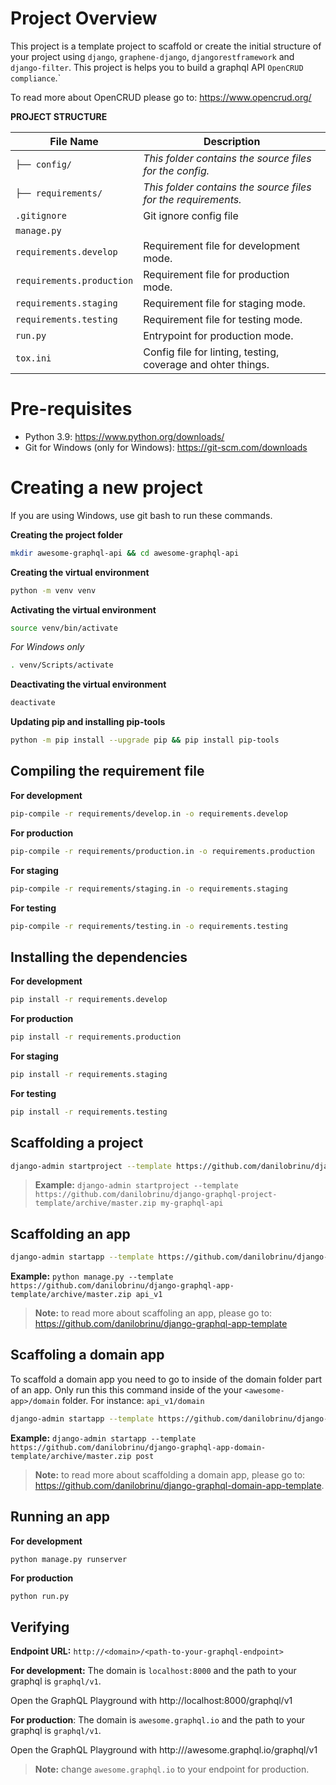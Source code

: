 # Project Overview

This project is a template project to scaffold or create the initial structure of your project
using `django`, `graphene-django`, `djangorestframework` and `django-filter`. This project is helps
you to build a graphql API `OpenCRUD compliance`.`

To read more about OpenCRUD please go to: https://www.opencrud.org/

**PROJECT STRUCTURE**

| File Name                 | Description                                                   |
| ------------------------- | ------------------------------------------------------------- |
| `├── config/`             | _This folder contains the source files for the config._       |
| `├── requirements/`       | _This folder contains the source files for the requirements._ |
| `.gitignore`              | Git ignore config file                                        |
| `manage.py`               |                                                               |
| `requirements.develop`    | Requirement file for development mode.                        |
| `requirements.production` | Requirement file for production mode.                         |
| `requirements.staging`    | Requirement file for staging mode.                            |
| `requirements.testing`    | Requirement file for testing mode.                            |
| `run.py`                  | Entrypoint for production mode.                               |
| `tox.ini`                 | Config file for linting, testing, coverage and ohter things.  |

# Pre-requisites

- Python 3.9: https://www.python.org/downloads/
- Git for Windows (only for Windows): https://git-scm.com/downloads

# Creating a new project

If you are using Windows, use git bash to run these commands.

**Creating the project folder**

```sh
mkdir awesome-graphql-api && cd awesome-graphql-api
```

**Creating the virtual environment**

```sh
python -m venv venv
```

**Activating the virtual environment**

```sh
source venv/bin/activate
```

_For Windows only_

```sh
. venv/Scripts/activate
```

**Deactivating the virtual environment**

```sh
deactivate
```

**Updating pip and installing pip-tools**

```sh
python -m pip install --upgrade pip && pip install pip-tools
```

## Compiling the requirement file

**For development**

```sh
pip-compile -r requirements/develop.in -o requirements.develop
```

**For production**

```sh
pip-compile -r requirements/production.in -o requirements.production
```

**For staging**

```sh
pip-compile -r requirements/staging.in -o requirements.staging
```

**For testing**

```sh
pip-compile -r requirements/testing.in -o requirements.testing
```

## Installing the dependencies

**For development**

```sh
pip install -r requirements.develop
```

**For production**

```sh
pip install -r requirements.production
```

**For staging**

```sh
pip install -r requirements.staging
```

**For testing**

```sh
pip install -r requirements.testing
```

## Scaffolding a project

```sh
django-admin startproject --template https://github.com/danilobrinu/django-graphql-project-template/archive/master.zip <awesome-project> .
```

> **Example:** `django-admin startproject --template https://github.com/danilobrinu/django-graphql-project-template/archive/master.zip my-graphql-api`

## Scaffolding an app

```sh
django-admin startapp --template https://github.com/danilobrinu/django-graphql-app-template/archive/master.zip <awesome-app>
```

**Example:** `python manage.py --template https://github.com/danilobrinu/django-graphql-app-template/archive/master.zip api_v1`

> **Note:** to read more about scaffoling an app, please go to: https://github.com/danilobrinu/django-graphql-app-template

## Scaffoling a domain app

To scaffold a domain app you need to go to inside of the domain folder part of an app. Only run this
this command inside of the your `<awesome-app>/domain` folder. For instance: `api_v1/domain`

```sh
django-admin startapp --template https://github.com/danilobrinu/django-graphql-app-domain-template/archive/master.zip <awesome-app-domain>
```

**Example:** `django-admin startapp --template https://github.com/danilobrinu/django-graphql-app-domain-template/archive/master.zip post`

> **Note:** to read more about scaffolding a domain app, please go to: https://github.com/danilobrinu/django-graphql-domain-app-template.

## Running an app

**For development**

```sh
python manage.py runserver
```

**For production**

```
python run.py
```

## Verifying

**Endpoint URL:** `http://<domain>/<path-to-your-graphql-endpoint>`

**For development:** The domain is `localhost:8000` and the path to your graphql is `graphql/v1`.

Open the GraphQL Playground with http://localhost:8000/graphql/v1

**For production**: The domain is `awesome.graphql.io` and the path to your graphql is `graphql/v1`.

Open the GraphQL Playground with http:///awesome.graphql.io/graphql/v1

> **Note:** change `awesome.graphql.io` to your endpoint for production.
